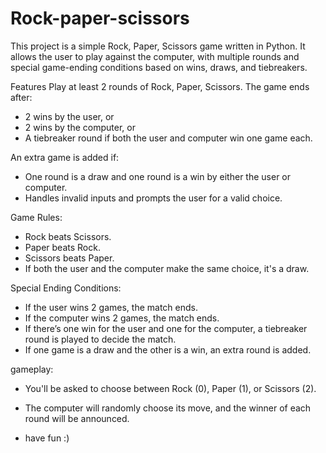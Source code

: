# Rock-paper-scissors
This project is a simple Rock, Paper, Scissors game written in Python. It allows the user to play against the computer, with multiple rounds and special game-ending conditions based on wins, draws, and tiebreakers.

Features
Play at least 2 rounds of Rock, Paper, Scissors.
The game ends after:

- 2 wins by the user, or
- 2 wins by the computer, or
- A tiebreaker round if both the user and computer win one game each.

An extra game is added if:
- One round is a draw and one round is a win by either the user or computer.
- Handles invalid inputs and prompts the user for a valid choice.

Game Rules:

- Rock beats Scissors.
- Paper beats Rock.
- Scissors beats Paper.
- If both the user and the computer make the same choice, it's a draw.

Special Ending Conditions:

- If the user wins 2 games, the match ends.
- If the computer wins 2 games, the match ends.
- If there’s one win for the user and one for the computer, a tiebreaker round is played to decide the match.
- If one game is a draw and the other is a win, an extra round is added.

gameplay:
- You'll be asked to choose between Rock (0), Paper (1), or Scissors (2).
- The computer will randomly choose its move, and the winner of each round will be announced.

- have fun :)
